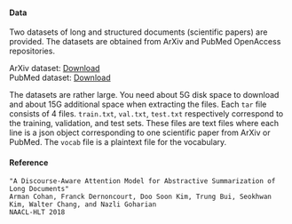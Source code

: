 
#### Data

Two datasets of long and structured documents (scientific papers) are provided. The datasets are obtained from ArXiv and PubMed OpenAccess repositories.

ArXiv dataset: [Download](https://drive.google.com/file/d/1ABdvyNdTv0eTqHNB0zk_n7tJsiN3gkMg/view?usp=sharing)  
PubMed dataset: [Download](https://drive.google.com/file/d/1zfS7Yaw76o0p1vL-LJC_7AdsUZtztmtR/view?usp=sharing)

The datasets are rather large. You need about 5G disk space to download and about 15G additional space when extracting the files. Each `tar` file consists of 4 files. `train.txt`, `val.txt`, `test.txt` respectively correspond to the training, validation, and test sets. These files are text files where each line is a json object corresponding to one scientific paper from ArXiv or PubMed. The `vocab` file is a plaintext file for the vocabulary. 

#### Reference

```
"A Discourse-Aware Attention Model for Abstractive Summarization of Long Documents"
Arman Cohan, Franck Dernoncourt, Doo Soon Kim, Trung Bui, Seokhwan Kim, Walter Chang, and Nazli Goharian  
NAACL-HLT 2018
```

